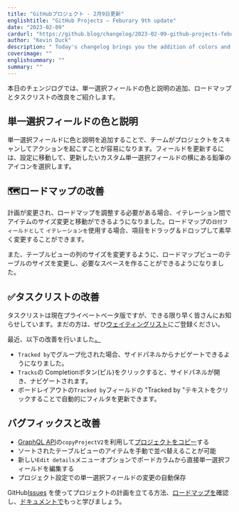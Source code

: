 ```yaml
---
title: "GitHubプロジェクト - 2月9日更新"
englishtitle: "GitHub Projects – Feburary 9th update"
date: "2023-02-09"
cardurl: "https://github.blog/changelog/2023-02-09-github-projects-feburary-9th-update"
author: "Kevin Duck"
description: " Today's changelog brings you the addition of colors and descriptions for single-select fields, as well as improvements to both roadmaps and tasklists!  🎨 Single-select field colors and descriptions  Make it easier for your team to scan projects and take action by adding color and descriptions to single select fields. To update a field, go to settings and select the pencil icon next to the custom single-select field you want to update.  🗺 Roadmaps improvements  If plans change and you need to make adjustments to your roadmap, you can now resize and move items between iterations. Drag and drop your items to quickly make your changes when using an iteration as a Date field on your roadmap.  You are also now able to resize the table in a roadmap view to create the space you need, similar to resizing a column in a table view.  ✅ Tasklists improvements  Tasklists are currently in private beta but we’re letting folks in as fast as we can. If you haven't already, be sure to join the waitlist !  We’ve recently shipped the below improvements, so let us know what you think .  Navigate via the side-panel when grouped by Tracked by  Open and navigate in the side-panel by clicking the Tracks completion pill  Automatically update your filter by clicking on the "Tracked by" text in the Tracked by field in board layout  ✨ Bug fixes and improvements  Leverage copyProjectV2 in the GraphQL API to"
coverimage: ""
englishsummary: ""
summary: ""
---
```


<p>本日のチェンジログでは、単一選択フィールドの色と説明の追加、ロードマップとタスクリストの改良をご紹介します。</p>
<h2 id="art-single-select-field-colors-and-descriptions" id="art-single-select-field-colors-and-descriptions" >単一選択<g-emoji fallback-src="https://github.githubassets.com/images/icons/emoji/unicode/1f3a8.png?v8" alias="art">フィールドの</g-emoji>色と説明<a href="#art-single-select-field-colors-and-descriptions" class="heading-link pl-2 text-italic text-bold" aria-label="&lt;g-emoji fallback-src=&quot;https://github.githubassets.com/images/icons/emoji/unicode/1f3a8.png?v8&quot; alias=&quot;art&quot;&gt;&#127912;&lt;/g-emoji&gt; Single-select field colors and descriptions"></a></h2>
<p>単一選択フィールドに色と説明を追加することで、チームがプロジェクトをスキャンしてアクションを起こすことが容易になります。フィールドを更新するには、設定に移動して、更新したいカスタム単一選択フィールドの横にある鉛筆のアイコンを選択します。</p>

<h2 id="world_map-roadmaps-improvements" id="world_map-roadmaps-improvements" ><g-emoji fallback-src="https://github.githubassets.com/images/icons/emoji/unicode/1f5fa.png?v8" alias="world_map">🗺ロード</g-emoji>マップの改善<a href="#world_map-roadmaps-improvements" class="heading-link pl-2 text-italic text-bold" aria-label="&lt;g-emoji fallback-src=&quot;https://github.githubassets.com/images/icons/emoji/unicode/1f5fa.png?v8&quot; alias=&quot;world_map&quot;&gt;&#128506;&lt;/g-emoji&gt; Roadmaps improvements"></a></h2>
<p>計画が変更され、ロードマップを調整する必要がある場合、イテレーション間でアイテムのサイズ変更と移動ができるようになりました。ロードマップの<code>日付フィールドとして</code> <code>イテレーションを</code>使用する場合、項目をドラッグ＆ドロップして素早く変更することができます。</p>
<p>また、テーブルビューの列のサイズを変更するように、ロードマップビューのテーブルのサイズを変更し、必要なスペースを作ることができるようになりました。</p>

<h2 id="white_check_mark-tasklists-improvements" id="white_check_mark-tasklists-improvements" ><g-emoji fallback-src="https://github.githubassets.com/images/icons/emoji/unicode/2705.png?v8" alias="white_check_mark">✅</g-emoji>タスクリストの改善<a href="#white_check_mark-tasklists-improvements" class="heading-link pl-2 text-italic text-bold" aria-label="&lt;g-emoji fallback-src=&quot;https://github.githubassets.com/images/icons/emoji/unicode/2705.png?v8&quot; alias=&quot;white_check_mark&quot;&gt;&#9989;&lt;/g-emoji&gt; Tasklists improvements"></a></h2>
<p>タスクリストは現在プライベートベータ版ですが、できる限り早く皆さんにお知らせしています。まだの方は、ぜひ<a href="https://github.com/features/issues/signup">ウェイティングリスト</a>にご登録ください。</p>
<p>最近、以下の改善を行いました<a href="https://github.com/orgs/community/discussions/39106">。</a></p>
<ul>
<li><code>Tracked by</code>でグループ化された場合、サイドパネルからナビゲートできるようになりました。 </li>
<li><code>Tracks</code>の Completionボタン(ピル)をクリックすると、サイドパネルが開き、ナビゲートされます。</li>
<li>ボードレイアウトの<code>Tracked by</code>フィールドの &quot;Tracked by &quot;テキストをクリックすることで自動的にフィルタを更新できます。</li>
</ul>
<h2 id="sparkles-bug-fixes-and-improvements" id="sparkles-bug-fixes-and-improvements" ><g-emoji fallback-src="https://github.githubassets.com/images/icons/emoji/unicode/2728.png?v8" alias="sparkles">バグ</g-emoji>フィックスと改善<a href="#sparkles-bug-fixes-and-improvements" class="heading-link pl-2 text-italic text-bold" aria-label="&lt;g-emoji fallback-src=&quot;https://github.githubassets.com/images/icons/emoji/unicode/2728.png?v8&quot; alias=&quot;sparkles&quot;&gt;&#10024;&lt;/g-emoji&gt; Bug fixes and improvements"></a></h2>
<ul>
<li><a href="https://docs.github.com/en/graphql/reference/mutations#copyprojectv2">GraphQL API</a>の<code>copyProjectV2</code>を利用して<a href="https://docs.github.com/en/issues/planning-and-tracking-with-projects/creating-projects/copying-an-existing-project">プロジェクトをコピー</a>する</li>
<li>ソートされたテーブルビューのアイテムを手動で並べ替えることが可能</li>
<li>新しい<code>Edit details</code>メニューオプションでボードカラムから直接単一選択フィールドを編集する </li>
<li>プロジェクト設定での単一選択フィールドの変更の自動保存</li>
</ul>
<p>GitHub<a href="http://github.com/features/issues">Issues</a> を使ってプロジェクトの計画を立てる方法、<a href="https://github.com/orgs/github/projects/4247/views/7">ロードマップを</a>確認し、<a href="https://docs.github.com/issues">ドキュメントで</a>もっと学びましょう。</p>


